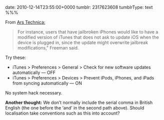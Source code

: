 date: 2010-12-14T23:55:00+0000
tumblr: 2317623608
tumblrType: text
%%%

From [Ars Technica:](http://arstechnica.com/apple/news/2010/12/iphone-jailbreaker-set-to-bring-cydia-to-mac-os-x.ars)

> For instance, users that have jailbroken iPhones would like to have a modified version of iTunes that does not ask to update iOS when the device is plugged in, since the update might overwrite jailbreak modifications," Freeman said.

Try these:

- iTunes > Preferences > General > Check for new software updates automatically — OFF
- iTunes > Preferences > Devices > Prevent iPods, iPhones, and iPads from syncing automatically — ON

No system hack necessary.

**Another thought:** We don’t normally include the serial comma in British English (the one before the ‘and’ in the second path above). Should localisation take conventions such as this into account?
